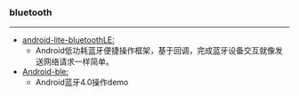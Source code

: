 ### bluetooth
  ---




* [android-lite-bluetoothLE:](https://github.com/litesuits/android-lite-bluetoothLE)
    * Android低功耗蓝牙便捷操作框架，基于回调，完成蓝牙设备交互就像发送网络请求一样简单。  
* [Android-ble:](https://github.com/lidong1665/Android-ble)
    * Android蓝牙4.0操作demo 
 
  

